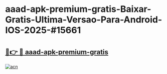 # aaad-apk-premium-gratis-Baixar-Gratis-Ultima-Versao-Para-Android-IOS-2025-#15661

# <h2><a href="https://ainizakaria.my?title=aaad-apk-premium-gratis&ref=25M">🔗👉 🔴 aaad-apk-premium-gratis</a></h2>

[![acn](https://github.com/user-attachments/assets/0f9c940e-d8b0-45ae-aac7-cd30a18b3e1c)](https://ainizakaria.my?title=aaad-apk-premium-gratis&ref=25M)

